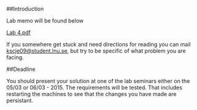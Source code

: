##Introduction


Lab memo will be found below

[Lab 4.pdf](https://github.com/1DV020/labs/raw/master/Lab%204/Lab_4.pdf)

If you somewhere get stuck and need directions for reading you can mail kscje09@student.lnu.se, but try to be specific of what problem you are facing. 

##Deadline

You should present your solution at one of the lab seminars either on the 05/03 or 06/03 - 2015. The requirements will be tested. That includes restarting the machines to see that the changes you have made are persistant.
